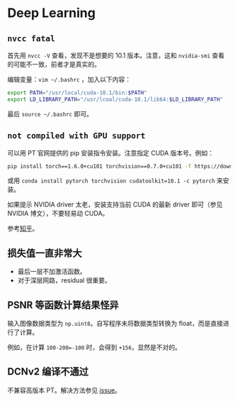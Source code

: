 # Deep Learning

## `nvcc fatal`

首先用 `nvcc -V` 查看，发现不是想要的 10.1 版本。注意，这和 `nvidia-smi` 查看的可能不一致，前者才是真实的。

编辑变量：`vim ~/.bashrc` ，加入以下内容：

```bash
export PATH="/usr/local/cuda-10.1/bin:$PATH"
export LD_LIBRARY_PATH="/usr/lcoal/cuda-10.1/lib64:$LD_LIBRARY_PATH"
```

最后 `source ~/.bashrc` 即可。

## `not compiled with GPU support`

可以用 PT 官网提供的 pip 安装指令安装。注意指定 CUDA 版本号。例如：

```bash
pip install torch==1.6.0+cu101 torchvision==0.7.0+cu101 -f https://download.pytorch.org/whl/torch_stable.html
```

或用 `conda install pytorch torchvision cudatoolkit=10.1 -c pytorch` 来安装。

如果提示 NVIDIA driver 太老，安装支持当前 CUDA 的最新 driver 即可（参见 NVIDIA 博文），不要轻易动 CUDA。

参考[知乎](https://zhuanlan.zhihu.com/p/93278639)。

## 损失值一直非常大

- 最后一层不加激活函数。
- 对于深层网路，residual 很重要。

## PSNR 等函数计算结果怪异

输入图像数据类型为 `np.uint8`。自写程序未将数据类型转换为 float，而是直接进行了计算。

例如，在计算 `100-200=-100` 时，会得到 `+156`，显然是不对的。

## DCNv2 编译不通过

不兼容高版本 PT。解决方法参见 [issue](https://github.com/open-mmlab/mmediting/issues/84)。
